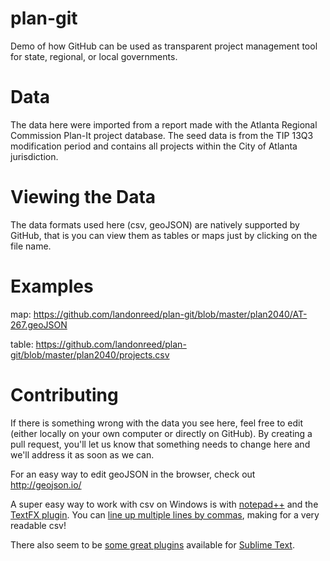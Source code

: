 plan-git
=======

Demo of how GitHub can be used as transparent project management tool for state, regional, or local governments.

Data
=======

The data here were imported from a report made with the Atlanta Regional Commission Plan-It project database.  The seed data is from the TIP 13Q3 modification period and contains all projects within the City of Atlanta jurisdiction.

Viewing the Data
=======

The data formats used here (csv, geoJSON) are natively supported by GitHub, that is you can view them as tables or maps just by clicking on the file name.

Examples
=======

map: https://github.com/landonreed/plan-git/blob/master/plan2040/AT-267.geoJSON

table: https://github.com/landonreed/plan-git/blob/master/plan2040/projects.csv

Contributing
=======

If there is something wrong with the data you see here, feel free to edit (either locally on your own computer or directly on GitHub).  By creating a pull request, you'll let us know that something needs to change here and we'll address it as soon as we can.

For an easy way to edit geoJSON in the browser, check out http://geojson.io/

A super easy way to work with csv on Windows is with [notepad++](http://notepad-plus-plus.org/) and the [TextFX plugin](http://stackoverflow.com/questions/12699833/textfx-menu-is-missing-in-notepad).  You can [line up multiple lines by commas](http://superuser.com/questions/120488/converting-csv-to-fixed-width-in-notepad), making for a very readable csv!

There also seem to be [some great plugins](http://stackoverflow.com/questions/19331211/sublime-text-2-alignment-of-comma-separated-values) available for [Sublime Text](http://www.sublimetext.com/).
